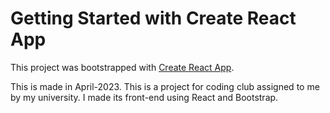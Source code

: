 # Getting Started with Create React App

This project was bootstrapped with [Create React App](https://github.com/facebook/create-react-app).

This is made in April-2023.
This is a project for coding club assigned to me by my university.
I made its front-end using React and Bootstrap.
